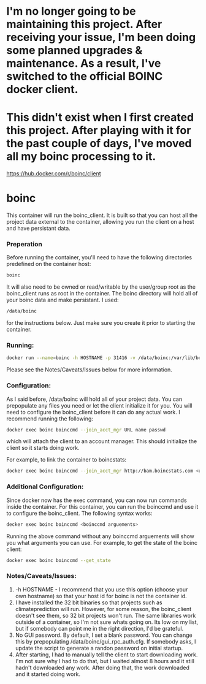 # I'm no longer going to be maintaining this project. After receiving your issue, I'm been doing some planned upgrades & maintenance. As a result, I've switched to the official BOINC docker client.

# This didn't exist when I first created this project. After playing with it for the past couple of days, I've moved all my boinc processing to it.

https://hub.docker.com/r/boinc/client

# boinc

This container will run the boinc_client.  It is built so that you can host all the project data external to the container, allowing you run the client on a host and have persistant data.

### Preperation
Before running the container, you'll need to have the following directories predefined on the container host:
```sh
boinc
```
It will also need to be owned or read/writable by the user/group root as the boinc_client runs as root in the container.  The boinc directory will hold all of your boinc data and make persistant.  I used:
```sh
/data/boinc
```
for the instructions below.  Just make sure you create it prior to starting the container.
### Running:
```sh
docker run --name=boinc -h HOSTNAME -p 31416 -v /data/boinc:/var/lib/boinc-client bcleonard/boinc 
```
Please see the Notes/Caveats/Issues below for more information.
### Configuration:
As I said before, /data/boinc will hold all of your project data.  You can prepopulate any files you need or let the client initialize it for you.
You will need to configure the boinc_client before it can do any actual work.  I recommend running the following:
```sh
docker exec boinc boinccmd --join_acct_mgr URL name passwd
```
which will attach the client to an account manager.  This should initialize the client so it starts doing work.

For example, to link the container to boincstats:
```sh
docker exec boinc boinccmd --join_acct_mgr http://bam.boincstats.com <username> <password>
```
### Additional Configuration:
Since docker now has the exec command, you can now run commands inside the container.  For this container, you can run the boinccmd and use it to configure the boinc_client.  The following syntax works:
```sh
decker exec boinc boinccmd <boinccmd arguements>
```
Running the above command without any boinccmd arguements will show you what arguments you can use.  For example, to get the state of the boinc client:
```sh
docker exec boinc boinccmd --get_state
```
### Notes/Caveats/Issues:
1.	-h HOSTNAME - I recommend that you use this option (choose your own hostname) so that your host id for boinc is not the container id.
2.	I have installed the 32 bit binaries so that projects such as climateprediction will run.  However, for some reason, the boinc_client doesn't see them, so 32 bit projects won't run.  The same libraries work outside of a container, so I'm not sure whats going on.  Its low on my list, but if somebody can point me in the right direction, I'd be grateful.
3.	No GUI password.  By default, I set a blank password.  You can change this by prepopulating /data/boinc/gui_rpc_auth.cfg.  If somebody asks, I update the script to generate a randon password on initial startup.
4.	After starting, I had to manually tell the client to start downloading work.  I'm not sure why I had to do that, but I waited almost 8 hours and it still hadn't downloaded any work.  After doing that, the work downloaded and it started doing work.
